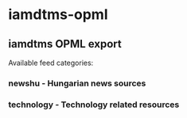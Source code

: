 # iamdtms-opml
## iamdtms OPML export

Available feed categories: 

### newshu - Hungarian news sources

### technology - Technology related resources

